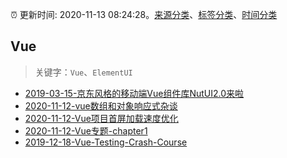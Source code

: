 :alarm_clock: 更新时间: 2020-11-13 08:24:28。[来源分类](../README.md)、[标签分类](../TAGS.md)、[时间分类](../TIMELINE.md)

## Vue


> 关键字：`Vue`、`ElementUI`



- [2019-03-15-京东风格的移动端Vue组件库NutUI2.0来啦](https://jdc.jd.com/archives/212979) 
- [2020-11-12-vue数组和对象响应式杂谈](https://juejin.im/post/6894511218149883918) 
- [2020-11-12-Vue项目首屏加载速度优化](https://juejin.im/post/6894506232359436295) 
- [2020-11-12-Vue专题-chapter1](https://juejin.im/post/6894501735085047822) 
- [2019-12-18-Vue-Testing-Crash-Course](https://dev.to/blacksonic/vue-testing-crash-course-59kl) 